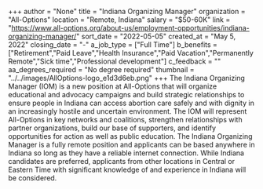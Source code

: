 +++
author = "None"
title = "Indiana Organizing Manager"
organization = "All-Options"
location = "Remote, Indiana"
salary = "$50-60K"
link = "https://www.all-options.org/about-us/employment-opportunities/indiana-organizing-manager/"
sort_date = "2022-05-05"
created_at = "May 5, 2022"
closing_date = "-"
a_job_type = ["Full Time"]
b_benefits = ["Retirement","Paid Leave","Health Insurance","Paid Vacation","Permanently Remote","Sick time","Professional development"]
c_feedback = ""
aa_degrees_required = "No degree required"
thumbnail = "../../images/AllOptions-logo_e1d3d6eb.png"
+++
The Indiana Organizing Manager (IOM) is a new position at All-Options that will organize educational and advocacy campaigns and build strategic relationships to ensure people in Indiana can access abortion care safely and with dignity in an increasingly hostile and uncertain environment. The IOM will represent All-Options in key networks and coalitions, strengthen relationships with partner organizations, build our base of supporters, and identify opportunities for action as well as public education. The Indiana Organizing Manager is a fully remote position and applicants can be based anywhere in Indiana so long as they have a reliable internet connection. While Indiana candidates are preferred, applicants from other locations in Central or Eastern Time with significant knowledge of and experience in Indiana will be considered.
